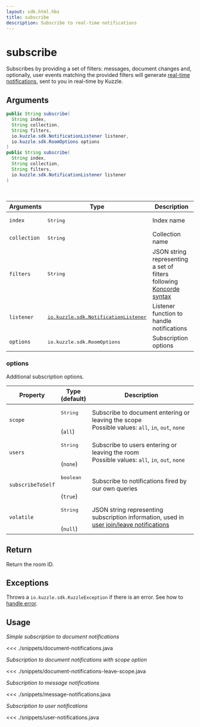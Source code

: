 ```yaml
---
layout: sdk.html.hbs
title: subscribe
description: Subscribe to real-time notifications
---
```


# subscribe

Subscribes by providing a set of filters: messages, document changes and, optionally, user events matching the provided filters will generate [real-time notifications](/api/1/essentials/notifications/), sent to you in real-time by Kuzzle.

## Arguments

```java
public String subscribe(
  String index,
  String collection,
  String filters,
  io.kuzzle.sdk.NotificationListener listener,
  io.kuzzle.sdk.RoomOptions options
)
public String subscribe(
  String index,
  String collection,
  String filters,
  io.kuzzle.sdk.NotificationListener listener
)
```

<br/>

| Arguments    | Type                                                                                                     | Description                                                                                   |
| ------------ | -------------------------------------------------------------------------------------------------------- | --------------------------------------------------------------------------------------------- |
| `index`      | <pre>String</pre>                                                                                        | Index name                                                                                    |
| `collection` | <pre>String</pre>                                                                                        | Collection name                                                                               |
| `filters`    | <pre>String</pre>                                                                                        | JSON string representing a set of filters following [Koncorde syntax](/koncorde/1/essentials) |
| `listener`   | <pre><a href="/sdk-reference/java/1/realtime-notifications">io.kuzzle.sdk.NotificationListener</a></pre> | Listener function to handle notifications                                                     |
| `options`    | <pre>io.kuzzle.sdk.RoomOptions</pre>                                                                     | Subscription options                                                                          |

### options

Additional subscription options.

| Property          | Type<br/>(default)              | Description                                                                                                                  |
| ----------------- | ------------------------------- | ---------------------------------------------------------------------------------------------------------------------------- |
| `scope`           | <pre>String</pre><br/>(`all`)   | Subscribe to document entering or leaving the scope</br>Possible values: `all`, `in`, `out`, `none`                          |
| `users`           | <pre>String</pre><br/>(`none`)  | Subscribe to users entering or leaving the room</br>Possible values: `all`, `in`, `out`, `none`                              |
| `subscribeToSelf` | <pre>boolean</pre><br/>(`true`) | Subscribe to notifications fired by our own queries                                                                          |
| `volatile`        | <pre>String</pre><br/>(`null`)  | JSON string representing subscription information, used in [user join/leave notifications](/api/1/essentials/volatile-data/) |

## Return

Return the room ID.

## Exceptions

Throws a `io.kuzzle.sdk.KuzzleException` if there is an error. See how to [handle error](/sdk-reference/java/1/error-handling).

## Usage

_Simple subscription to document notifications_

<<< ./snippets/document-notifications.java

_Subscription to document notifications with scope option_

<<< ./snippets/document-notifications-leave-scope.java

_Subscription to message notifications_

<<< ./snippets/message-notifications.java

_Subscription to user notifications_

<<< ./snippets/user-notifications.java
